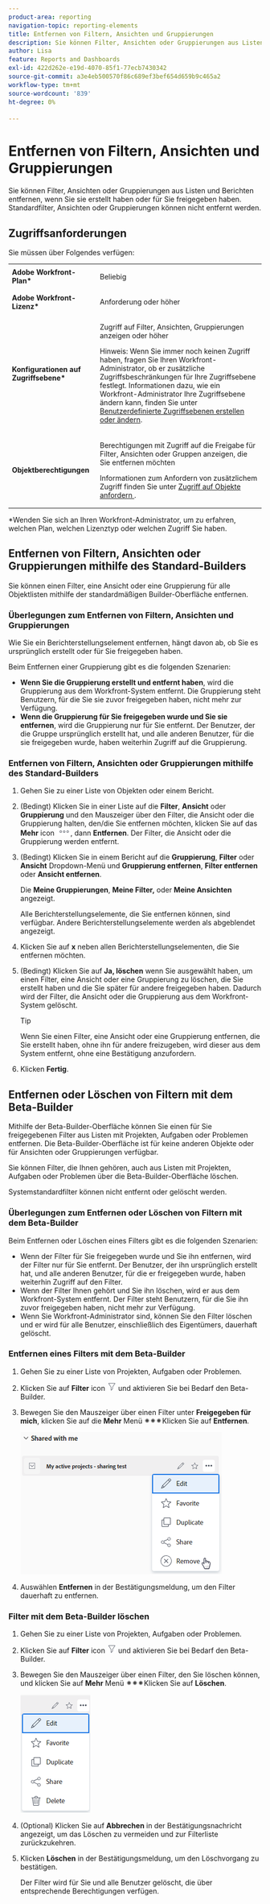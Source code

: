 ```yaml
---
product-area: reporting
navigation-topic: reporting-elements
title: Entfernen von Filtern, Ansichten und Gruppierungen
description: Sie können Filter, Ansichten oder Gruppierungen aus Listen und Berichten entfernen, wenn Sie sie erstellt haben oder für Sie freigegeben haben. Standardfilter, Ansichten oder Gruppierungen können nicht entfernt werden.
author: Lisa
feature: Reports and Dashboards
exl-id: 422d262e-e19d-4070-85f1-77ecb7430342
source-git-commit: a3e4eb500570f86c689ef3bef654d659b9c465a2
workflow-type: tm+mt
source-wordcount: '839'
ht-degree: 0%

---
```


# Entfernen von Filtern, Ansichten und Gruppierungen

Sie können Filter, Ansichten oder Gruppierungen aus Listen und Berichten entfernen, wenn Sie sie erstellt haben oder für Sie freigegeben haben. Standardfilter, Ansichten oder Gruppierungen können nicht entfernt werden.

## Zugriffsanforderungen

Sie müssen über Folgendes verfügen:

<table style="table-layout:auto"> 
 <col> 
 </col> 
 <col> 
 </col> 
 <tbody> 
  <tr> 
   <td role="rowheader"><strong>Adobe Workfront-Plan*</strong></td> 
   <td> <p>Beliebig </p> </td> 
  </tr> 
  <tr> 
   <td role="rowheader"><strong>Adobe Workfront-Lizenz*</strong></td> 
   <td> <p>Anforderung oder höher</p> </td> 
  </tr> 
  <tr> 
   <td role="rowheader"><strong>Konfigurationen auf Zugriffsebene*</strong></td> 
   <td> <p>Zugriff auf Filter, Ansichten, Gruppierungen anzeigen oder höher</p> <p>Hinweis: Wenn Sie immer noch keinen Zugriff haben, fragen Sie Ihren Workfront-Administrator, ob er zusätzliche Zugriffsbeschränkungen für Ihre Zugriffsebene festlegt. Informationen dazu, wie ein Workfront-Administrator Ihre Zugriffsebene ändern kann, finden Sie unter <a href="../../../administration-and-setup/add-users/configure-and-grant-access/create-modify-access-levels.md" class="MCXref xref">Benutzerdefinierte Zugriffsebenen erstellen oder ändern</a>.</p> </td> 
  </tr> 
  <tr> 
   <td role="rowheader"><strong>Objektberechtigungen</strong></td> 
   <td> <p>Berechtigungen mit Zugriff auf die Freigabe für Filter, Ansichten oder Gruppen anzeigen, die Sie entfernen möchten</p> <p>Informationen zum Anfordern von zusätzlichem Zugriff finden Sie unter <a href="../../../workfront-basics/grant-and-request-access-to-objects/request-access.md" class="MCXref xref">Zugriff auf Objekte anfordern </a>.</p> </td> 
  </tr> 
 </tbody> 
</table>

&#42;Wenden Sie sich an Ihren Workfront-Administrator, um zu erfahren, welchen Plan, welchen Lizenztyp oder welchen Zugriff Sie haben.

## Entfernen von Filtern, Ansichten oder Gruppierungen mithilfe des Standard-Builders

Sie können einen Filter, eine Ansicht oder eine Gruppierung für alle Objektlisten mithilfe der standardmäßigen Builder-Oberfläche entfernen.

### Überlegungen zum Entfernen von Filtern, Ansichten und Gruppierungen

Wie Sie ein Berichterstellungselement entfernen, hängt davon ab, ob Sie es ursprünglich erstellt oder für Sie freigegeben haben.

Beim Entfernen einer Gruppierung gibt es die folgenden Szenarien:

* **Wenn Sie die Gruppierung erstellt und entfernt haben**, wird die Gruppierung aus dem Workfront-System entfernt. Die Gruppierung steht Benutzern, für die Sie sie zuvor freigegeben haben, nicht mehr zur Verfügung.
* **Wenn die Gruppierung für Sie freigegeben wurde und Sie sie entfernen**, wird die Gruppierung nur für Sie entfernt. Der Benutzer, der die Gruppe ursprünglich erstellt hat, und alle anderen Benutzer, für die sie freigegeben wurde, haben weiterhin Zugriff auf die Gruppierung.

### Entfernen von Filtern, Ansichten oder Gruppierungen mithilfe des Standard-Builders

1. Gehen Sie zu einer Liste von Objekten oder einem Bericht.
1. (Bedingt) Klicken Sie in einer Liste auf die **Filter**, **Ansicht** oder **Gruppierung** und den Mauszeiger über den Filter, die Ansicht oder die Gruppierung halten, den/die Sie entfernen möchten, klicken Sie auf das **Mehr** icon ![](assets/more-icon.png), dann **Entfernen**. Der Filter, die Ansicht oder die Gruppierung werden entfernt.
1. (Bedingt) Klicken Sie in einem Bericht auf die **Gruppierung**, **Filter** oder **Ansicht** Dropdown-Menü und **Gruppierung entfernen**, **Filter entfernen** oder **Ansicht entfernen**.

   Die **Meine Gruppierungen**, **Meine Filter,** oder **Meine Ansichten** angezeigt.

   Alle Berichterstellungselemente, die Sie entfernen können, sind verfügbar. Andere Berichterstellungselemente werden als abgeblendet angezeigt.

1. Klicken Sie auf **x** neben allen Berichterstellungselementen, die Sie entfernen möchten.
1. (Bedingt) Klicken Sie auf **Ja, löschen** wenn Sie ausgewählt haben, um einen Filter, eine Ansicht oder eine Gruppierung zu löschen, die Sie erstellt haben und die Sie später für andere freigegeben haben. Dadurch wird der Filter, die Ansicht oder die Gruppierung aus dem Workfront-System gelöscht.

   >[!TIP]
   >
   >Wenn Sie einen Filter, eine Ansicht oder eine Gruppierung entfernen, die Sie erstellt haben, ohne ihn für andere freizugeben, wird dieser aus dem System entfernt, ohne eine Bestätigung anzufordern.

1. Klicken **Fertig**.

## Entfernen oder Löschen von Filtern mit dem Beta-Builder

Mithilfe der Beta-Builder-Oberfläche können Sie einen für Sie freigegebenen Filter aus Listen mit Projekten, Aufgaben oder Problemen entfernen. Die Beta-Builder-Oberfläche ist für keine anderen Objekte oder für Ansichten oder Gruppierungen verfügbar.

Sie können Filter, die Ihnen gehören, auch aus Listen mit Projekten, Aufgaben oder Problemen über die Beta-Builder-Oberfläche löschen.

Systemstandardfilter können nicht entfernt oder gelöscht werden.

### Überlegungen zum Entfernen oder Löschen von Filtern mit dem Beta-Builder

Beim Entfernen oder Löschen eines Filters gibt es die folgenden Szenarien:

* Wenn der Filter für Sie freigegeben wurde und Sie ihn entfernen, wird der Filter nur für Sie entfernt. Der Benutzer, der ihn ursprünglich erstellt hat, und alle anderen Benutzer, für die er freigegeben wurde, haben weiterhin Zugriff auf den Filter.
* Wenn der Filter Ihnen gehört und Sie ihn löschen, wird er aus dem Workfront-System entfernt. Der Filter steht Benutzern, für die Sie ihn zuvor freigegeben haben, nicht mehr zur Verfügung.
* Wenn Sie Workfront-Administrator sind, können Sie den Filter löschen und er wird für alle Benutzer, einschließlich des Eigentümers, dauerhaft gelöscht.

### Entfernen eines Filters mit dem Beta-Builder

1. Gehen Sie zu einer Liste von Projekten, Aufgaben oder Problemen.
1. Klicken Sie auf **Filter** icon ![Filtersymbol](assets/filter-nwepng.png) und aktivieren Sie bei Bedarf den Beta-Builder.
1. Bewegen Sie den Mauszeiger über einen Filter unter **Freigegeben für mich**, klicken Sie auf die **Mehr** Menü ![Weitere Symbole](assets/more-icon-spectrum.png)Klicken Sie auf **Entfernen**.

   ![Filter entfernen](assets/new-filters-more-menu-remove-filter.png)

1. Auswählen **Entfernen** in der Bestätigungsmeldung, um den Filter dauerhaft zu entfernen.

### Filter mit dem Beta-Builder löschen

1. Gehen Sie zu einer Liste von Projekten, Aufgaben oder Problemen.
1. Klicken Sie auf **Filter** icon ![Filtersymbol](assets/filter-nwepng.png) und aktivieren Sie bei Bedarf den Beta-Builder.
1. Bewegen Sie den Mauszeiger über einen Filter, den Sie löschen können, und klicken Sie auf **Mehr** Menü ![Weitere Symbole](assets/more-icon-spectrum.png)Klicken Sie auf **Löschen**.

   ![Filter löschen](assets/new-filters-more-menu-options-with-delete.png)

1. (Optional) Klicken Sie auf **Abbrechen** in der Bestätigungsnachricht angezeigt, um das Löschen zu vermeiden und zur Filterliste zurückzukehren.
1. Klicken **Löschen** in der Bestätigungsmeldung, um den Löschvorgang zu bestätigen.

   Der Filter wird für Sie und alle Benutzer gelöscht, die über entsprechende Berechtigungen verfügen.

